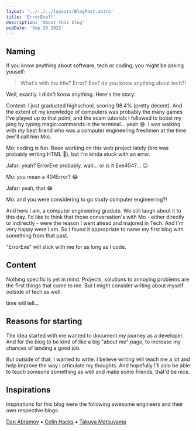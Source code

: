 ```yaml
---
layout: '../../../layouts/BlogPost.astro'
title: 'ErrorExe?!'
description: 'About this blog'
pubDate: 'Sep 26 2022'
---
```


## Naming

If you know anything about software, tech or coding, you might be asking youself:

> What's with the title? Error? Exe? do you know anything about tech?!

Well, exactly. I didn't know anything. Here's the story:

Context: I just graduated highschool, scoring 98.4% (pretty decent). And the extent of my knowledge of computers was probably the many games I've played up to that point, and the scam tutorials I followed to boost my ping by typing magic commands in the terminal... yeah 😅.
I was walking with my best friend who was a computer engineering freshmen at the time (we'll call him Mo).

Mo: coding is fun. Been working on this web project lately (bro was probably writing HTML 🙂), but I'm kinda stuck with an error.

Jafar: yeah? ErrorExe probably, wait... or is it Exe404?... 😐

Mo: you mean a 404Error? 😂

Jafar: yeah, that 😂

Mo: and you were considering to go study computer engineering?!

And here I am, a computer engineering gradute. We still laugh about it to this day.
I'd like to think that those conversation's with Mo - either directly or indirectly - were the reason I went ahead and majored in Tech.
And I'm very happy were I am. So I found it appropriate to name my first blog with something from that past.

"ErrorExe" will stick with me for as long as I code.

## Content

Nothing specific is yet in mind. Projects, solutions to annoying problems are the first things that came to me. But I might consider writing about myself outside of tech as well.

time will tell...

## Reasons for starting

The idea started with me wanted to document my journey as a developer. And for the blog to be kind of like a big "about me" page, to increase my chances of landing a good job.

But outside of that, I wanted to write. I believe writing will teach me a lot and help improve the way I articulate my thoughts. And hopefully I'll aslo be able to teach someone something as well and make some friends, that'd be nice.

## Inspirations

Inspirations for this blog were the following awesome engineers and their own respective blogs.

[Dan Abramov](https://twitter.com/dan_abramov) ▪️
[Colin Hacks](https://twitter.com/colinhacks) ▪️
[Takuya Matsuyama](https://twitter.com/inkdrop_app)
